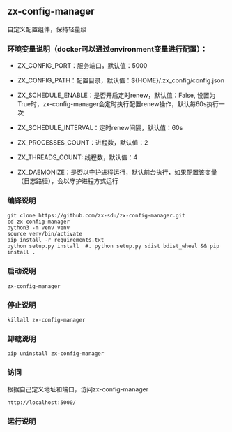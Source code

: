 ## zx-config-manager 
自定义配置组件，保持轻量级

### 环境变量说明（docker可以通过environment变量进行配置）：
- ZX_CONFIG_PORT：服务端口，默认值：5000
- ZX_CONFIG_PATH：配置目录，默认值：${HOME}/.zx_config/config.json
- ZX_SCHEDULE_ENABLE：是否开启定时renew，默认值：False, 设置为True时，zx-config-manager会定时执行配置renew操作，默认每60s执行一次
- ZX_SCHEDULE_INTERVAL：定时renew间隔，默认值：60s

- ZX_PROCESSES_COUNT：进程数，默认值：2
- ZX_THREADS_COUNT: 线程数，默认值：4

- ZX_DAEMONIZE：是否以守护进程运行，默认前台执行，如果配置该变量（日志路径），会以守护进程方式运行


### 编译说明
```
git clone https://github.com/zx-sdu/zx-config-manager.git
cd zx-config-manager
python3 -m venv venv
source venv/bin/activate
pip install -r requirements.txt
python setup.py install  #. python setup.py sdist bdist_wheel && pip install .

```

### 启动说明
```
zx-config-manager
```
### 停止说明
```
killall zx-config-manager
```

### 卸载说明
```
pip uninstall zx-config-manager
```

### 访问
根据自己定义地址和端口，访问zx-config-manager
```angular2html
http://localhost:5000/
```

### 运行说明


